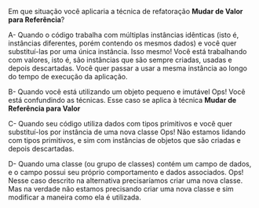 ﻿Em que situação você aplicaria a técnica de refatoração **Mudar de Valor para Referência**?

A- Quando o código trabalha com múltiplas instâncias idênticas (isto é, instâncias diferentes, porém contendo
os mesmos dados) e você quer substituí-las por uma única instância.
Isso mesmo! Você está trabalhando com valores, isto é, são instâncias que são sempre criadas, usadas e depois descartadas. Você quer
passar a usar a mesma instância ao longo do tempo de execução da aplicação.

B- Quando você está utilizando um objeto pequeno e imutável
Ops! Você está confundindo as técnicas. Esse caso se aplica à técnica **Mudar de Referência para Valor**

C- Quando seu código utiliza dados com tipos primitivos e você quer substituí-los
por instância de uma nova classe
Ops! Não estamos lidando com tipos primitivos, e sim com instâncias de objetos que são criadas e depois descartadas.

D- Quando uma classe (ou grupo de classes) contém um campo de dados, e o campo possui seu próprio comportamento e dados associados.
Ops! Nesse caso descrito na alternativa precisaríamos criar uma nova classe. Mas na verdade não estamos precisando criar uma nova 
classe e sim modificar a maneira como ela é utilizada.